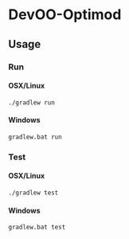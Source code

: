DevOO-Optimod
=============

Usage
-----

### Run

#### OSX/Linux

```shell
./gradlew run
```

#### Windows

```shell
gradlew.bat run
```

### Test

#### OSX/Linux

```shell
./gradlew test
```

#### Windows

```shell
gradlew.bat test
```